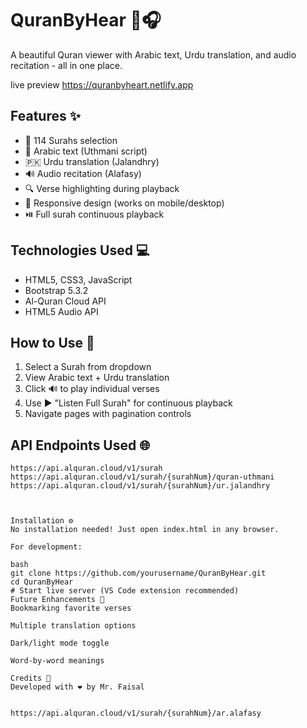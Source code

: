 # QuranByHear 📖🎧

A beautiful Quran viewer with Arabic text, Urdu translation, and audio recitation - all in one place.

live preview https://quranbyheart.netlify.app

## Features ✨

- 📜 114 Surahs selection
- 🕌 Arabic text (Uthmani script)
- 🇵🇰 Urdu translation (Jalandhry)
- 🔊 Audio recitation (Alafasy)
- 🔍 Verse highlighting during playback
- 📱 Responsive design (works on mobile/desktop)
- ⏯️ Full surah continuous playback

## Technologies Used 💻

- HTML5, CSS3, JavaScript
- Bootstrap 5.3.2
- Al-Quran Cloud API
- HTML5 Audio API

## How to Use 🚀

1. Select a Surah from dropdown
2. View Arabic text + Urdu translation
3. Click 🔊 to play individual verses
4. Use ▶️ "Listen Full Surah" for continuous playback
5. Navigate pages with pagination controls

## API Endpoints Used 🌐

```plaintext
https://api.alquran.cloud/v1/surah
https://api.alquran.cloud/v1/surah/{surahNum}/quran-uthmani
https://api.alquran.cloud/v1/surah/{surahNum}/ur.jalandhry



Installation ⚙️
No installation needed! Just open index.html in any browser.

For development:

bash
git clone https://github.com/yourusername/QuranByHear.git
cd QuranByHear
# Start live server (VS Code extension recommended)
Future Enhancements 🔮
Bookmarking favorite verses

Multiple translation options

Dark/light mode toggle

Word-by-word meanings

Credits 🙏
Developed with ❤️ by Mr. Faisal


https://api.alquran.cloud/v1/surah/{surahNum}/ar.alafasy
